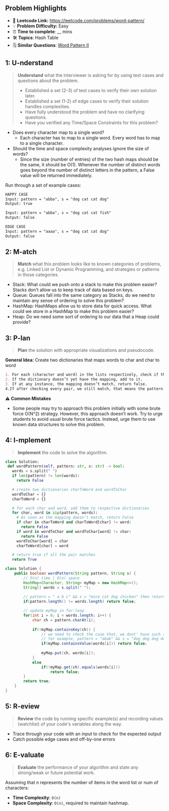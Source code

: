 ## Problem Highlights

* 🔗 **Leetcode Link:** <https://leetcode.com/problems/word-pattern/>
* 💡 **Problem Difficulty:** Easy
* ⏰ **Time to complete**: __ mins
* 🛠️ **Topics**: Hash Table
* 🗒️ **Similar Questions**: [Word Pattern II](https://leetcode.com/problems/word-pattern-ii/)
    
## 1: U-nderstand
 
> **Understand** what the interviewer is asking for by using test cases and questions about the problem.
> 
> - Established a set (2-3) of test cases to verify their own solution later.
> - Established a set (1-2) of edge cases to verify their solution handles complexities.
> - Have fully understood the problem and have no clarifying questions.
> - Have you verified any Time/Space Constraints for this problem?

- Does every character map to a single word?
  - Each character has to map to a single word. Every word has to map to a single character.
- Should the time and space complexity analyses ignore the size of words?
  - Since the size (number of entries) of the two hash maps should be the same, it should be O(1). Whenever the number of distinct words goes beyond the number of distinct letters in the pattern, a False value will be returned immediately.


Run through a set of example cases:

```markdown
HAPPY CASE
Input: pattern = "abba", s = "dog cat cat dog"
Output: true

Input: pattern = "abba", s = "dog cat cat fish"
Output: false

EDGE CASE
Input: pattern = "aaaa", s = "dog cat cat dog"
Output: false
```   
    
## 2: M-atch

> **Match** what this problem looks like to known categories of problems, e.g. Linked List or Dynamic Programming, and strategies or patterns in those categories.

- Stack: What could we push onto a stack to make this problem easier? Stacks don’t allow us to keep track of data based on keys.
- Queue: Queues fall into the same category as Stacks, do we need to maintain any sense of ordering to solve this problem?
- HashMap: HashMaps allow us to store data for quick access. What could we store in a HashMap to make this problem easier?
- Heap: Do we need some sort of ordering to our data that a Heap could provide?

## 3: P-lan

> **Plan** the solution with appropriate visualizations and pseudocode.

**General Idea:** Create two dictionaries that maps words to char and char to word

```markdown
1. For each (character and word) in the lists respectively, check if the mapping of char to word is in the dictionary (and similar for word to char). 
2. If the dictionary doesn’t yet have the mapping, add to it.
3. If at any instance, the mapping doesn’t match, return false. 
4.If after checking every pair, we still match, that means the pattern matches.
```

⚠️ **Common Mistakes**

* Some people may try to approach this problem initially with some brute force O(N^2) strategy. However, this approach doesn’t work. Try to urge students to avoid usual brute force tactics. Instead, urge them to use known data structures to solve this problem.

## 4: I-mplement

> **Implement** the code to solve the algorithm.

```python
class Solution:
 def wordPattern(self, pattern: str, s: str) -> bool:
   words = s.split(" ")
   if len(pattern) != len(words):
     return False

   # create two dictionaries charToWord and wordToChar
   wordToChar = {}
   charToWord = {}

   # for each char and word, add them to respective dictionaries
   for char, word in zip(pattern, words):
     # As soon as the mapping doesn’t match, return False
     if char in charToWord and charToWord[char] != word:
       return False
     if word in wordToChar and wordToChar[word] != char:
       return False
     wordToChar[word] = char
     charToWord[char] = word

   # return true if all the pair matches
   return True
```
```java
class Solution {
    public boolean wordPattern(String pattern, String s) {
        // O(n) time | O(n) space
        HashMap<Character, String> myMap = new HashMap<>();
        String[] words = s.split(" ");
        
        // pattern = " a b c" && s = "mice cat dog chicken" then return false directly
        if(pattern.length() != words.length) return false;

        // update myMap in for-loop
        for(int i = 0; i < words.length; i++) {
            char ch = pattern.charAt(i);
             
            if(!myMap.containsKey(ch)) {
                // we need to check the case that, we dont' have such a key in map but value already exists
                // for example, pattern = "abab" && s = "dog dog dog dog"
                if(myMap.containsValue(words[i])) return false;
                
                myMap.put(ch, words[i]);
            }
            else
                if(!myMap.get(ch).equals(words[i]))
                    return false;
        }
        return true;
    }
}
```
    
## 5: R-eview

> **Review** the code by running specific example(s) and recording values (watchlist) of your code's variables along the way.

- Trace through your code with an input to check for the expected output
- Catch possible edge cases and off-by-one errors

## 6: E-valuate

> **Evaluate** the performance of your algorithm and state any strong/weak or future potential work.

Assuming that n represents the number of items in the word list or num of characters: 

* **Time Complexity**: `O(n)`
* **Space Complexity**: `O(n)`, required to maintain hashmap.